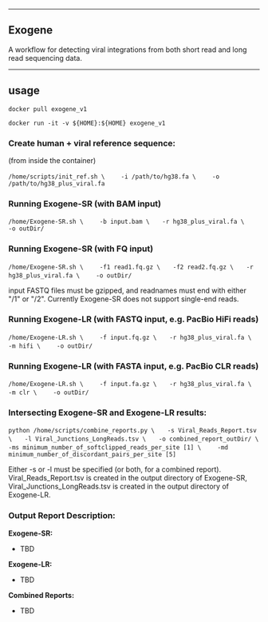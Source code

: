 ----
## Exogene

A workflow for detecting viral integrations from both short read and long read sequencing data.

----
## usage

`docker pull exogene_v1`

`docker run -it -v ${HOME}:${HOME} exogene_v1`

### Create human + viral reference sequence:

(from inside the container)

`/home/scripts/init_ref.sh \ `
`    -i /path/to/hg38.fa \ `
`    -o /path/to/hg38_plus_viral.fa`

### Running Exogene-SR (with BAM input)

`/home/Exogene-SR.sh \ `
`    -b input.bam \ `
`    -r hg38_plus_viral.fa \ `
`    -o outDir/`

### Running Exogene-SR (with FQ input)

`/home/Exogene-SR.sh \ `
`    -f1 read1.fq.gz \ `
`    -f2 read2.fq.gz \ `
`    -r hg38_plus_viral.fa \ `
`    -o outDir/`

input FASTQ files must be gzipped, and readnames must end with either "/1" or "/2". Currently Exogene-SR does not support single-end reads.

### Running Exogene-LR (with FASTQ input, e.g. PacBio HiFi reads)

`/home/Exogene-LR.sh \ `
`    -f input.fq.gz \ `
`    -r hg38_plus_viral.fa \ `
`    -m hifi \ `
`    -o outDir/`

### Running Exogene-LR (with FASTA input, e.g. PacBio CLR reads)

`/home/Exogene-LR.sh \ `
`    -f input.fa.gz \ `
`    -r hg38_plus_viral.fa \ `
`    -m clr \ `
`    -o outDir/`

### Intersecting Exogene-SR and Exogene-LR results:

`python /home/scripts/combine_reports.py \`
`    -s Viral_Reads_Report.tsv \ `
`    -l Viral_Junctions_LongReads.tsv \ `
`    -o combined_report_outDir/ \ `
`    -ms minimum_number_of_softclipped_reads_per_site [1] \ `
`    -md minimum_number_of_discordant_pairs_per_site [5]`

Either -s or -l must be specified (or both, for a combined report). Viral_Reads_Report.tsv is created in the output directory of Exogene-SR, Viral_Junctions_LongReads.tsv is created in the output directory of Exogene-LR.

### Output Report Description:

**Exogene-SR:**

* TBD

**Exogene-LR:**

* TBD

**Combined Reports:**

* TBD
